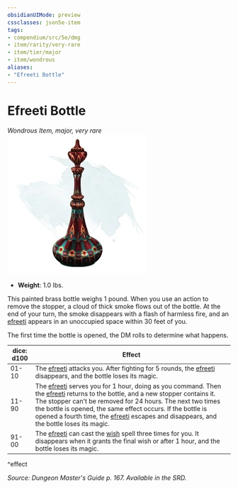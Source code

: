 ```yaml
---
obsidianUIMode: preview
cssclasses: json5e-item
tags:
- compendium/src/5e/dmg
- item/rarity/very-rare
- item/tier/major
- item/wondrous
aliases: 
- "Efreeti Bottle"
---
```

# Efreeti Bottle
*Wondrous Item, major, very rare*  
![](4-Resources/Compendium/items/img/efreeti-bottle.webp#right)  

- **Weight**: 1.0 lbs.

This painted brass bottle weighs 1 pound. When you use an action to remove the stopper, a cloud of thick smoke flows out of the bottle. At the end of your turn, the smoke disappears with a flash of harmless fire, and an [efreeti](4-Resources/Compendium/bestiary/elemental/efreeti.md) appears in an unoccupied space within 30 feet of you.

The first time the bottle is opened, the DM rolls to determine what happens.

| dice: d100 | Effect |
|------------|--------|
| 01-10 | The [efreeti](4-Resources/Compendium/bestiary/elemental/efreeti.md) attacks you. After fighting for 5 rounds, the [efreeti](4-Resources/Compendium/bestiary/elemental/efreeti.md) disappears, and the bottle loses its magic. |
| 11-90 | The [efreeti](4-Resources/Compendium/bestiary/elemental/efreeti.md) serves you for 1 hour, doing as you command. Then the [efreeti](4-Resources/Compendium/bestiary/elemental/efreeti.md) returns to the bottle, and a new stopper contains it. The stopper can't be removed for 24 hours. The next two times the bottle is opened, the same effect occurs. If the bottle is opened a fourth time, the [efreeti](4-Resources/Compendium/bestiary/elemental/efreeti.md) escapes and disappears, and the bottle loses its magic. |
| 91-00 | The [efreeti](4-Resources/Compendium/bestiary/elemental/efreeti.md) can cast the [wish](4-Resources/Compendium/spells/wish.md) spell three times for you. It disappears when it grants the final wish or after 1 hour, and the bottle loses its magic. |
^effect

*Source: Dungeon Master's Guide p. 167. Available in the SRD.*